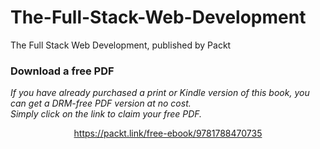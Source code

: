 # The-Full-Stack-Web-Development
The Full Stack Web Development, published by Packt
### Download a free PDF

 <i>If you have already purchased a print or Kindle version of this book, you can get a DRM-free PDF version at no cost.<br>Simply click on the link to claim your free PDF.</i>
<p align="center"> <a href="https://packt.link/free-ebook/9781788470735">https://packt.link/free-ebook/9781788470735 </a> </p>